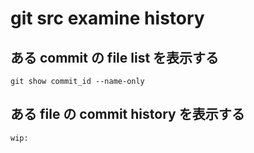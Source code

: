 
# git src examine history


## ある commit の file list を表示する

```
git show commit_id --name-only
```


## ある file の commit history を表示する

```
wip:
```



